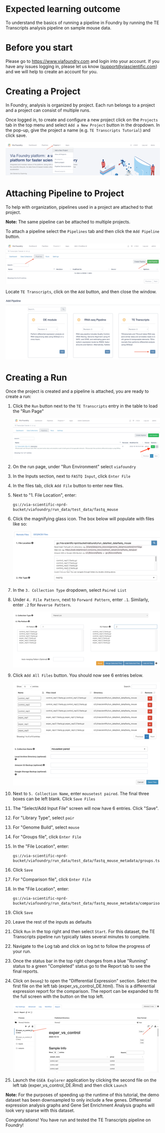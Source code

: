 Expected learning outcome
========

To understand the basics of running a pipeline in Foundry by running the TE Transcripts analysis pipeline on sample mouse data.

# Before you start

Please go to <https://www.viafoundry.com> and login into your account. If you have any issues logging in, please let us know (support@viascientific.com) and we will help to create an account for you.

Creating a Project
========
In Foundry, analysis is organized by project. Each run belongs to a project and a project can consist of multiple runs.

Once logged in, to create and configure a new project click on the `Projects` tab in the top menu and select `Add a New Project` button in the dropdown. In the pop-up, give the project a name (e.g. `TE Transcripts Tutorial`) and click save.

![image](../tetranscripts_images/addproject1.png)

Attaching Pipeline to Project
========
To help with organization, pipelines used in a project are attached to that project.

**Note:** The same pipeline can be attached to multiple projects.

 To attach a pipeline select the `Pipelines` tab and then click the `Add Pipeline` button. 

![image](../tetranscripts_images/addpipeline1.png)

Locate `TE Transcripts`, click on the `Add` button, and then close the window.

![image](../tetranscripts_images/addpipeline2.png)

Creating a Run
========
Once the project is created and a pipeline is attached, you are ready to create a run:

1. Click the `Run` button next to the `TE Transcripts` entry in the table to load the "Run Page"

    ![image](../tetranscripts_images/runpipeline1.png)

2. On the run page, under "Run Environment" select `viafoundry`
3. In the Inputs section, next to `FASTQ Input`, click `Enter File`
4. In the files tab, click `Add File` button to enter new files.
5. Next to "1. File Location", enter:

	```
	gs://via-scientific-nprd-bucket/viafoundry/run_data/test_data/fastq_mouse
	```

6. Click the magnifying glass icon. The box below will populate with files like so:

    ![image](../tetranscripts_images/addfiles1.png)

7. In the `3. Collection Type` dropdown, select `Paired List`
8. Under `4. File Pattern`, next to `Forward Pattern`, enter `.1`. Similarly, enter `.2` for `Reverse Pattern`.

    ![image](../tetranscripts_images/addfiles2.png)

9. Click `Add All Files` button. You should now see 6 entries below.

    ![image](../tetranscripts_images/addfiles3.png)

10. Next to `5. Collection Name`, enter `mousetest paired`. The final three boxes can be left blank. Click `Save Files`
11. The "Select/Add Input File" screen will now have 6 entries. Click "Save".
12. For "Library Type", select `pair`
13. For "Genome Build", select `mouse`
14. For "Groups file", click `Enter File`
15. In the "File Location", enter:

	```
	gs://via-scientific-nprd-bucket/viafoundry/run_data/test_data/fastq_mouse_metadata/groups.tsv
	```

16. Click `Save`
17. For "Comparison file", click `Enter File`
18. In the "File Location", enter:

	```
	gs://via-scientific-nprd-bucket/viafoundry/run_data/test_data/fastq_mouse_metadata/comparisons.tsv
	```

19. Click `Save`
20. Leave the rest of the inputs as defaults
21. Click `Run` in the top right and then select `Start`. For this dataset, the TE Transcripts pipeline run typically takes several minutes to complete.
22. Navigate to the Log tab and click on log.txt to follow the progress of your run.
23. Once the status bar in the top right changes from a blue "Running" status to a green "Completed" status go to the Report tab to see the final reports.
24. Click on `Deseq2` to open the "Differential Expression" section. Select the first file on the left tab (exper_vs_control_DE.html). This is a differential expression report for the comparison. The report can be expanded to fit the full screen with the button on the top left.

    ![image](../tetranscripts_images/dereport1.png)
    
25. Launch the `GSEA Explorer` application by clicking the second file on the left tab (exper_vs_control_DE.Rmd) and then click `Launch`

**Note:** For the purposes of speeding up the runtime of this tutorial, the demo dataset has been downsampled to only include a few genes. Differential expression analysis graphs and Gene Set Enrichment Analysis graphs will look very sparse with this dataset.

Congratulations! You have run and tested the TE Transcripts pipeline on Foundry!
